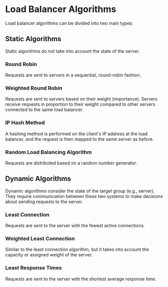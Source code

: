 # Load Balancer Algorithms

Load balancer algorithms can be divided into two main types:

## Static Algorithms

Static algorithms do not take into account the state of the server.

### Round Robin

Requests are sent to servers in a sequential, round-robin fashion.

### Weighted Round Robin

Requests are sent to servers based on their weight (importance). Servers receive requests in proportion to their weight compared to other servers connected to the same load balancer.

### IP Hash Method

A hashing method is performed on the client's IP address at the load balancer, and the request is then mapped to the same server as before.

### Random Load Balancing Algorithm

Requests are distributed based on a random number generator.

## Dynamic Algorithms

Dynamic algorithms consider the state of the target group (e.g., server). They require communication between these two systems to make decisions about sending requests to the server.

### Least Connection

Requests are sent to the server with the fewest active connections.

### Weighted Least Connection

Similar to the least connection algorithm, but it takes into account the capacity or assigned weight of the server.

### Least Response Times

Requests are sent to the server with the shortest average response time.
